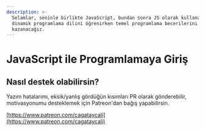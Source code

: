 ```yaml
---
description: >-
  Selamlar, seninle birlikte JavaScript, bundan sonra JS olarak kullanacağız,
  dinamik programlama dilini öğrenirken temel programlama becerilerini
  kazanacağız.
---
```


# JavaScript ile Programlamaya Giriş

## Nasıl destek olabilirsin?

Yazım hatalarımı, eksik/yanlış gördüğün kısımları PR olarak gönderebilir, motivasyonumu desteklemek için Patreon'dan bağış yapabilirsin.

[https://www.patreon.com/cagataycali](https://www.patreon.com/cagataycali)



